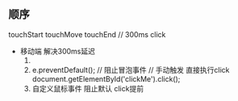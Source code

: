 ## 顺序
touchStart
touchMove
touchEnd
// 300ms
click
- 移动端 解决300ms延迟 
   1. <meta name="viewport" content="width=device-width, initial-scale=1.0">
   2.  e.preventDefault();
    // 阻止冒泡事件
    // 手动触发 直接执行click
    document.getElementById('clickMe').click();
   3. 自定义鼠标事件 阻止默认 click提前